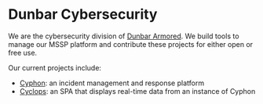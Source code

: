 # Dunbar Cybersecurity

We are the cybersecurity division of [Dunbar Armored](http://www.dunbararmored.com/security-solutions/cybersecurity). We build tools to manage our MSSP platform and contribute these projects for either open or free use.

Our current projects include:

* [Cyphon](https://dunbarcyber.github.io/cyphon/): an incident management and response platform
* [Cyclops](https://dunbarcyber.github.io/cyclops/): an SPA that displays real-time data from an instance of Cyphon
